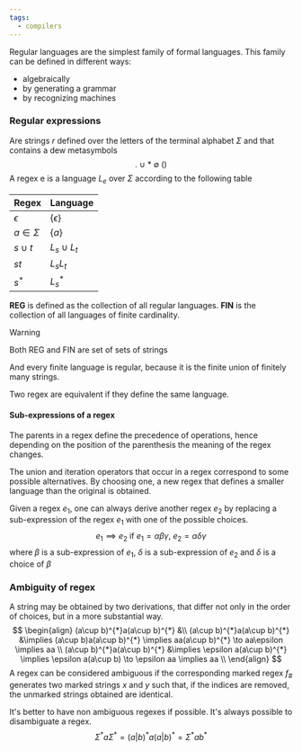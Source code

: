 ```yaml
---
tags:
  - compilers
---
```

Regular languages are the simplest family of formal languages. This family can be defined in different ways:
- algebraically
- by generating a grammar
- by recognizing machines

### Regular expressions

Are strings $r$ defined over the letters of the terminal alphabet $\Sigma$ and that contains a dew metasymbols
$$
. \ \cup \ * \ \emptyset \ ()
$$
A regex e is a language $L_{e}$ over $\Sigma$ according to the following table

| Regex | Language |
| - | - |
| $\epsilon$ | $\{ \epsilon \}$ |*
| $a \in \Sigma$ | $\{ a \}$ |
| $s\cup t$ | $L_{s}\cup L_{t}$ |
| $st$ | $L_{s}L_{t}$ |
| $s^{*}$ | $L_{s}^{*}$ |

**REG** is defined as the collection of all regular languages.
**FIN** is the collection of all languages of finite cardinality.

>[!warning]
>Both REG and FIN are set of sets of strings

And every finite language is regular, because it is the finite union of finitely many strings.

Two regex are equivalent if they define the same language.
#### Sub-expressions of a regex

The parents in a regex define the precedence of operations, hence depending on the position of the parenthesis the meaning of the regex changes.

The union and iteration operators that occur in a regex correspond to some possible alternatives. By choosing one, a new regex that defines a smaller language than the original is obtained.

Given a regex $e_{1}$, one can always derive another regex $e_{2}$ by replacing a sub-expression of the regex $e_{1}$ with one of the possible choices. 
$$
e_{1} \implies e_{2} \text{ if } e_{1} = \alpha\beta\gamma, \ e_{2} = \alpha \delta \gamma
$$
where $\beta$ is a sub-expression of $e_{1}$, $\delta$ is a sub-expression of $e_{2}$ and $\delta$ is a choice of $\beta$

### Ambiguity of regex

A string may be obtained by two derivations, that differ not only in the order of choices, but in a more substantial way.
$$
\begin{align}
(a\cup b)^{*}a(a\cup b)^{*} &\\
(a\cup b)^{*}a(a\cup b)^{*} &\implies (a\cup b)a(a\cup b)^{*} \implies aa(a\cup b)^{*} \to aa\epsilon \implies aa \\
(a\cup b)^{*}a(a\cup b)^{*} &\implies \epsilon a(a\cup b)^{*} \implies \epsilon a(a\cup b) \to \epsilon aa \implies aa \\
\end{align}
$$
A regex can be considered ambiguous if the corresponding marked regex $f_{\#}$ generates two marked strings $x$ and $y$ such that, if the indices are removed, the unmarked strings obtained are identical.

It's better to have non ambiguous regexes if possible. It's always possible to disambiguate a regex.
$$
\Sigma^{*} a \Sigma^{*}= (a|b)^{*}a(a|b)^{*} = \Sigma^{*}ab^{*}
$$
